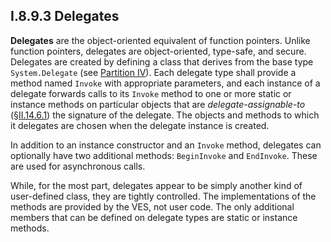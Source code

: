 ## I.8.9.3 Delegates

**Delegates** are the object-oriented equivalent of function pointers. Unlike function pointers, delegates are object-oriented, type-safe, and secure. Delegates are created by defining a class that derives from the base type `System.Delegate` (see [Partition IV](#todo-missing-hyperlink)). Each delegate type shall provide a method named `Invoke` with appropriate parameters, and each instance of a delegate forwards calls to its `Invoke` method to one or more static or instance methods on particular objects that are *delegate-assignable-to* (§[II.14.6.1](ii.14.6.1-delegate-signature-compatibility.md)) the signature of the delegate. The objects and methods to which it delegates are chosen when the delegate instance is created.

In addition to an instance constructor and an `Invoke` method, delegates can optionally have two additional methods: `BeginInvoke` and `EndInvoke`. These are used for asynchronous calls.

While, for the most part, delegates appear to be simply another kind of user-defined class, they are tightly controlled. The implementations of the methods are provided by the VES, not user code. The only additional members that can be defined on delegate types are static or instance methods.
